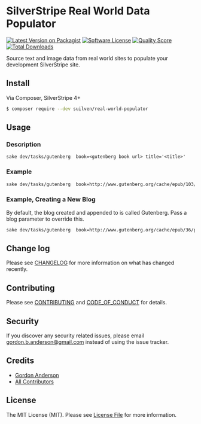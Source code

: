 # SilverStripe Real World Data Populator

[![Latest Version on Packagist][ico-version]][link-packagist]
[![Software License][ico-license]](LICENSE.md)
[![Quality Score][ico-code-quality]][link-code-quality]
[![Total Downloads][ico-downloads]][link-downloads]

Source text and image data from real world sites to populate your development SilverStripe site.


## Install

Via Composer, SilverStripe 4+

``` bash
$ composer require --dev suilven/real-world-populator
```

## Usage

### Description
```
sake dev/tasks/gutenberg  book=<gutenberg book url> title='<title>'
```

### Example
```bash
sake dev/tasks/gutenberg  book=http://www.gutenberg.org/cache/epub/103/pg103.txt title='Around the World in 80 Days'
```

### Example, Creating a New Blog
By default, the blog created and appended to is called Gutenberg.  Pass a blog parameter to override this.
```bash
sake dev/tasks/gutenberg  book=http://www.gutenberg.org/cache/epub/36/pg36.txt title='War of the World' --blog='HG Wells'
```

## Change log

Please see [CHANGELOG](CHANGELOG.md) for more information on what has changed recently.

## Contributing

Please see [CONTRIBUTING](CONTRIBUTING.md) and [CODE_OF_CONDUCT](CODE_OF_CONDUCT.md) for details.

## Security

If you discover any security related issues, please email gordon.b.anderson@gmail.com instead of using the issue tracker.

## Credits

- [Gordon Anderson][link-author]
- [All Contributors][link-contributors]

## License

The MIT License (MIT). Please see [License File](LICENSE.md) for more information.

[ico-version]: https://img.shields.io/packagist/v/suilven/real-world-populator.svg?style=flat-square
[ico-license]: https://img.shields.io/badge/license-MIT-brightgreen.svg?style=flat-square
[ico-travis]: https://img.shields.io/travis/suilven/real-world-populator/master.svg?style=flat-square
[ico-scrutinizer]: https://img.shields.io/scrutinizer/coverage/g/suilven/real-world-populator.svg?style=flat-square
[ico-code-quality]: https://img.shields.io/scrutinizer/g/suilven/real-world-populator.svg?style=flat-square
[ico-downloads]: https://img.shields.io/packagist/dt/suilven/real-world-populator.svg?style=flat-square

[link-packagist]: https://packagist.org/packages/suilven/real-world-populator
[link-travis]: https://travis-ci.org/suilven/real-world-populator
[link-scrutinizer]: https://scrutinizer-ci.com/g/suilven/real-world-populator/code-structure
[link-code-quality]: https://scrutinizer-ci.com/g/suilven/real-world-populator
[link-downloads]: https://packagist.org/packages/suilven/real-world-populator
[link-author]: https://github.com/gordonbanderson
[link-contributors]: ../../contributors
